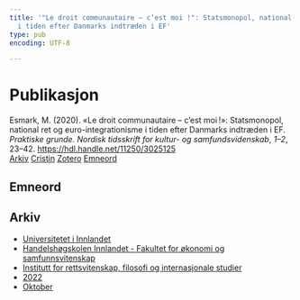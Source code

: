```yaml
---
title: '"Le droit communautaire – c’est moi !": Statsmonopol, national ret og euro-integrationisme
  i tiden efter Danmarks indtræden i EF'
type: pub
encoding: UTF-8

---
```

<h1>Publikasjon</h1>
<article id="csl-bib-container-Y78NI9L3" class="csl-bib-container">
  <div class="csl-bib-body"> <div class="csl-entry">Esmark, M. (2020). «Le droit communautaire – c’est moi !»: Statsmonopol, national ret og euro-integrationisme i tiden efter Danmarks indtræden i EF. <i>Praktiske grunde. Nordisk tidsskrift for kultur- og samfundsvidenskab</i>, <i>1–2</i>, 23–42. <a href="https://hdl.handle.net/11250/3025125">https://hdl.handle.net/11250/3025125</a></div> </div>
  <div class="csl-bib-buttons">
    <a href="#taxonomy-article-Y78NI9L3" alt="archive" class="csl-bib-button">Arkiv</a>
    <a href="https://app.cristin.no/results/show.jsf?id=2059079" alt="Cristin" class="csl-bib-button">Cristin</a>
    <a href="http://zotero.org/groups/5881554/items/Y78NI9L3" alt="Zotero" class="csl-bib-button">Zotero</a>
    <a href="#keywords-article-Y78NI9L3" alt="keywords" class="csl-bib-button">Emneord</a>
  </div>
  <div id="csl-bib-meta-container-Y78NI9L3"></div>
</article>
<div id="csl-bib-meta-Y78NI9L3" class="csl-bib-meta">
  <article id="keywords-article-Y78NI9L3" class="keywords-article">
    <h1>Emneord</h1>
    
  </article>
  <article id="taxonomy-article-Y78NI9L3" class="taxonomy-article">
    <h1>Arkiv</h1>
    <ul>
      <li><a href="{{< params subfolder >}}nn/archive/?key=3DCRN523">Universitetet i Innlandet</a></li>
      <li><a href="{{< params subfolder >}}nn/archive/?key=DU8Q9LN9">Handelshøgskolen Innlandet - Fakultet for økonomi og samfunnsvitenskap</a></li>
      <li><a href="{{< params subfolder >}}nn/archive/?key=ITYAG68H">Institutt for rettsvitenskap, filosofi og internasjonale studier</a></li>
      <li><a href="{{< params subfolder >}}nn/archive/?key=B7XWRJNE">2022</a></li>
      <li><a href="{{< params subfolder >}}nn/archive/?key=ME9WWLJU">Oktober</a></li>
    </ul>
  </article>
</div>
